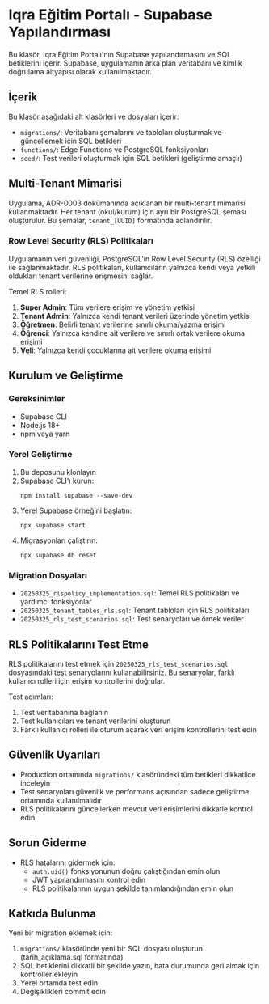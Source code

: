 # Iqra Eğitim Portalı - Supabase Yapılandırması

Bu klasör, Iqra Eğitim Portalı'nın Supabase yapılandırmasını ve SQL betiklerini içerir. Supabase, uygulamanın arka plan veritabanı ve kimlik doğrulama altyapısı olarak kullanılmaktadır.

## İçerik

Bu klasör aşağıdaki alt klasörleri ve dosyaları içerir:

- `migrations/`: Veritabanı şemalarını ve tabloları oluşturmak ve güncellemek için SQL betikleri
- `functions/`: Edge Functions ve PostgreSQL fonksiyonları
- `seed/`: Test verileri oluşturmak için SQL betikleri (geliştirme amaçlı)

## Multi-Tenant Mimarisi

Uygulama, ADR-0003 dokümanında açıklanan bir multi-tenant mimarisi kullanmaktadır. Her tenant (okul/kurum) için ayrı bir PostgreSQL şeması oluşturulur. Bu şemalar, `tenant_[UUID]` formatında adlandırılır.

### Row Level Security (RLS) Politikaları

Uygulamanın veri güvenliği, PostgreSQL'in Row Level Security (RLS) özelliği ile sağlanmaktadır. RLS politikaları, kullanıcıların yalnızca kendi veya yetkili oldukları tenant verilerine erişmesini sağlar.

Temel RLS rolleri:

1. **Super Admin**: Tüm verilere erişim ve yönetim yetkisi
2. **Tenant Admin**: Yalnızca kendi tenant verileri üzerinde yönetim yetkisi
3. **Öğretmen**: Belirli tenant verilerine sınırlı okuma/yazma erişimi
4. **Öğrenci**: Yalnızca kendine ait verilere ve sınırlı ortak verilere okuma erişimi
5. **Veli**: Yalnızca kendi çocuklarına ait verilere okuma erişimi

## Kurulum ve Geliştirme

### Gereksinimler

- Supabase CLI
- Node.js 18+
- npm veya yarn

### Yerel Geliştirme

1. Bu deposunu klonlayın
2. Supabase CLI'ı kurun:
   ```
   npm install supabase --save-dev
   ```
3. Yerel Supabase örneğini başlatın:
   ```
   npx supabase start
   ```
4. Migrasyonları çalıştırın:
   ```
   npx supabase db reset
   ```

### Migration Dosyaları

- `20250325_rlspolicy_implementation.sql`: Temel RLS politikaları ve yardımcı fonksiyonlar
- `20250325_tenant_tables_rls.sql`: Tenant tabloları için RLS politikaları
- `20250325_rls_test_scenarios.sql`: Test senaryoları ve örnek veriler

## RLS Politikalarını Test Etme

RLS politikalarını test etmek için `20250325_rls_test_scenarios.sql` dosyasındaki test senaryolarını kullanabilirsiniz. Bu senaryolar, farklı kullanıcı rolleri için erişim kontrollerini doğrular.

Test adımları:

1. Test veritabanına bağlanın
2. Test kullanıcıları ve tenant verilerini oluşturun
3. Farklı kullanıcı rolleri ile oturum açarak veri erişim kontrollerini test edin

## Güvenlik Uyarıları

- Production ortamında `migrations/` klasöründeki tüm betikleri dikkatlice inceleyin
- Test senaryoları güvenlik ve performans açısından sadece geliştirme ortamında kullanılmalıdır
- RLS politikalarını güncellerken mevcut veri erişimlerini dikkatle kontrol edin

## Sorun Giderme

- RLS hatalarını gidermek için:
  - `auth.uid()` fonksiyonunun doğru çalıştığından emin olun
  - JWT yapılandırmasını kontrol edin
  - RLS politikalarının uygun şekilde tanımlandığından emin olun

## Katkıda Bulunma

Yeni bir migration eklemek için:

1. `migrations/` klasöründe yeni bir SQL dosyası oluşturun (tarih_açıklama.sql formatında)
2. SQL betiklerini dikkatli bir şekilde yazın, hata durumunda geri almak için kontroller ekleyin
3. Yerel ortamda test edin
4. Değişiklikleri commit edin
